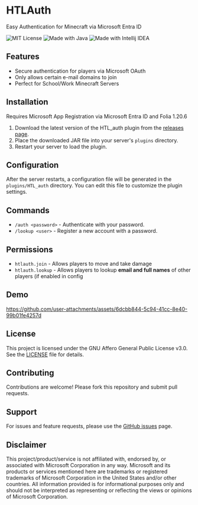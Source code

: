 # HTLAuth

Easy Authentication for Minecraft via Microsoft Entra ID


![MIT License](https://img.shields.io/badge/License-AGPL3-green.svg)
![Made with Java](https://img.shields.io/badge/Made_with-Java-orange?style=flat&logo=openjdk)
![Made with Intellij IDEA](https://img.shields.io/badge/Made_with-IntelliJ_IDEA-red?style=flat&logo=intellij-idea)

## Features

- Secure authentication for players via Microsoft OAuth
- Only allows certain e-mail domains to join
- Perfect for School/Work Minecraft Servers

## Installation
Requires Microsoft App Registration via Microsoft Entra ID and Folia 1.20.6

1. Download the latest version of the HTL_auth plugin from the [releases page](https://github.com/TheTwoBoom/HTL_auth/releases).
2. Place the downloaded JAR file into your server's `plugins` directory.
3. Restart your server to load the plugin.

## Configuration

After the server restarts, a configuration file will be generated in the `plugins/HTL_auth` directory. You can edit this file to customize the plugin settings.

## Commands

- `/auth <password>` - Authenticate with your password.
- `/lookup <user>` - Register a new account with a password.

## Permissions

- `htlauth.join` - Allows players to move and take damage
- `htlauth.lookup` - Allows players to lookup **email and full names** of other players (if enabled in config

## Demo
https://github.com/user-attachments/assets/6dcbb844-5c94-41cc-8e40-99b01fe4257d

## License

This project is licensed under the GNU Affero General Public License v3.0. See the [LICENSE](https://github.com/TheTwoBoom/HTL_auth/blob/main/LICENSE) file for details.

## Contributing

Contributions are welcome! Please fork this repository and submit pull requests.

## Support

For issues and feature requests, please use the [GitHub issues](https://github.com/TheTwoBoom/HTL_auth/issues) page.

## Disclaimer
This project/product/service is not affiliated with, endorsed by, or associated with Microsoft Corporation in any way. Microsoft and its products or services mentioned here are trademarks or registered trademarks of Microsoft Corporation in the United States and/or other countries. All information provided is for informational purposes only and should not be interpreted as representing or reflecting the views or opinions of Microsoft Corporation.
